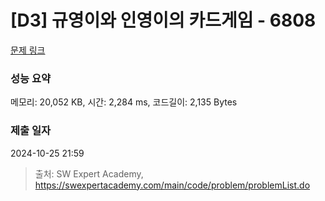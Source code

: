 # [D3] 규영이와 인영이의 카드게임 - 6808 

[문제 링크](https://swexpertacademy.com/main/code/problem/problemDetail.do?contestProbId=AWgv9va6HnkDFAW0) 

### 성능 요약

메모리: 20,052 KB, 시간: 2,284 ms, 코드길이: 2,135 Bytes

### 제출 일자

2024-10-25 21:59



> 출처: SW Expert Academy, https://swexpertacademy.com/main/code/problem/problemList.do